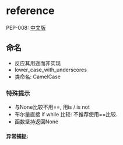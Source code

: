 # reference

PEP-008: 
[中文版](https://github.com/kernellmd/Knowledge/blob/master/Translation/PEP%208%20%E4%B8%AD%E6%96%87%E7%BF%BB%E8%AF%91.md)

## 命名
- 反应其用途而非实现
- lower_case_with_underscores
- 类命名: CamelCase

### 特殊提示
- 与None比较不用==, 用is / is not
- 布尔量直接 if while 比较: 不推荐使用==比较.
- 函数坚持返回None
#### 异常捕捉:
